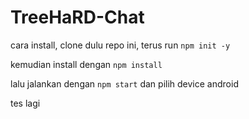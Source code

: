# TreeHaRD-Chat

cara install, clone dulu repo ini, terus run `npm init -y`

kemudian install dengan `npm install`

lalu jalankan dengan `npm start` dan pilih device android

tes lagi